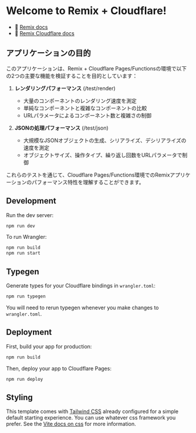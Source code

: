 # Welcome to Remix + Cloudflare!

- 📖 [Remix docs](https://remix.run/docs)
- 📖 [Remix Cloudflare docs](https://remix.run/guides/vite#cloudflare)

## アプリケーションの目的

このアプリケーションは、Remix + Cloudflare Pages/Functionsの環境で以下の2つの主要な機能を検証することを目的としています：

1. **レンダリングパフォーマンス** (/test/render)
   - 大量のコンポーネントのレンダリング速度を測定
   - 単純なコンポーネントと複雑なコンポーネントの比較
   - URLパラメータによるコンポーネント数と複雑さの制御

2. **JSONの処理パフォーマンス** (/test/json)
   - 大規模なJSONオブジェクトの生成、シリアライズ、デシリアライズの速度を測定
   - オブジェクトサイズ、操作タイプ、繰り返し回数をURLパラメータで制御

これらのテストを通じて、Cloudflare Pages/Functions環境でのRemixアプリケーションのパフォーマンス特性を理解することができます。

## Development

Run the dev server:

```sh
npm run dev
```

To run Wrangler:

```sh
npm run build
npm run start
```

## Typegen

Generate types for your Cloudflare bindings in `wrangler.toml`:

```sh
npm run typegen
```

You will need to rerun typegen whenever you make changes to `wrangler.toml`.

## Deployment

First, build your app for production:

```sh
npm run build
```

Then, deploy your app to Cloudflare Pages:

```sh
npm run deploy
```

## Styling

This template comes with [Tailwind CSS](https://tailwindcss.com/) already configured for a simple default starting experience. You can use whatever css framework you prefer. See the [Vite docs on css](https://vitejs.dev/guide/features.html#css) for more information.
